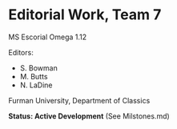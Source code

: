 # Editorial Work, Team 7

MS Escorial Omega 1.12

Editors:

- S. Bowman
- M. Butts
- N. LaDine

Furman University, Department of Classics

**Status: Active Development** (See Milstones.md)
